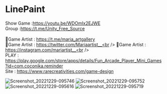 # LinePaint<br />
Show Game :https://youtu.be/WDOmIx2EJWE<br />
Group :https://t.me/Unity_Free_Source<br /><br />
🎨Game Artist : https://t.me/maria_artgallery<br />
🎨Game Artist : https://twitter.com/Mariaartist__<br />
🎨Game Artist : https://instagram.com/mariartist__<br /><br />
PLAY : https://play.google.com/store/apps/details/Fun_Arcade_Player_Mini_Games?id=com.coconika.reminder<br />
Site : https://www.rarecreativities.com/game-design <br />

![Screenshot_20221229-095746](https://user-images.githubusercontent.com/83016119/209945409-09fd53ae-ef18-4303-9b85-e45c0872a317.png)
![Screenshot_20221229-095752](https://user-images.githubusercontent.com/83016119/209945411-a574647d-37b5-4695-9521-3dd69f6b3307.png)
![Screenshot_20221229-095616](https://user-images.githubusercontent.com/83016119/209945412-85099a47-da81-4f91-ab27-e784331e53cb.png)
![Screenshot_20221229-095719](https://user-images.githubusercontent.com/83016119/209945413-4ee8654c-cc67-4d6f-b76b-318020c988d8.png)
